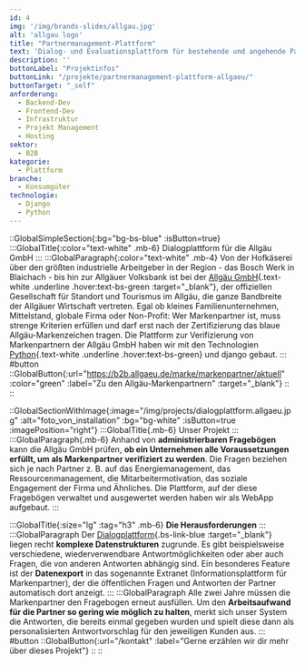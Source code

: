 ```yaml
---
id: 4
img: '/img/brands-slides/allgau.jpg'
alt: 'allgau logo'
title: "Partnermanagement-Plattform"
text: 'Dialog- und Evaluationsplattform für bestehende und angehende Partner der Marke Allgäu. Einbindung administrierbarer Fragebögen.'
description: ''
buttonLabel: "Projektinfos"
buttonLink: "/projekte/partnermanagement-plattform-allgaeu/"
buttonTarget: "_self"
anforderung: 
  - Backend-Dev
  - Frontend-Dev
  - Infrastruktur
  - Projekt Management
  - Hosting
sektor: 
  - B2B
kategorie: 
  - Plattform
branche: 
  - Konsumgüter
technologie: 
  - Django
  - Python
---
```


::GlobalSimpleSection{:bg="bg-bs-blue" :isButton=true}
:::GlobalTitle{:color="text-white" .mb-6}
Dialogplattform für die Allgäu GmbH
:::
:::GlobalParagraph{:color="text-white" .mb-4}
Von der Hofkäserei über den größten industrielle Arbeitgeber in der Region - das Bosch Werk in Blaichach - bis hin zur Allgäuer Volksbank ist bei der [Allgäu GmbH](https://www.allgaeu.de/){.text-white .underline .hover:text-bs-green  :target="_blank"}, der offiziellen Gesellschaft für Standort und Tourismus im Allgäu, die ganze Bandbreite der Allgäuer Wirtschaft vertreten. Egal ob kleines Familienunternehmen, Mittelstand, globale Firma oder Non-Profit: Wer Markenpartner ist, muss strenge Kriterien erfüllen und darf erst nach der Zertifizierung das blaue Allgäu-Markenzeichen tragen. Die Plattform zur Verifizierung von Markenpartnern der Allgäu GmbH haben wir mit den Technologien [Python](/leistungen/python-django-agentur/){.text-white .underline .hover:text-bs-green} und django gebaut.
:::
#button
::GlobalButton{:url="https://b2b.allgaeu.de/marke/markenpartner/aktuell" :color="green" :label="Zu den Allgäu-Markenpartnern"  :target="_blank"}
::
::

::GlobalSectionWithImage{:image="/img/projects/dialogplattform.allgaeu.jpg" :alt="foto_von_installation" :bg="bg-white" :isButton=true :imagePosition="right"}
:::GlobalTitle{.mb-6}
Unser Projekt
:::
:::GlobalParagraph{.mb-6}
Anhand von **administrierbaren Fragebögen** kann die Allgäu GmbH prüfen, **ob ein Unternehmen alle Voraussetzungen erfüllt, um als Markenpartner verifiziert zu werden**. Die Fragen beziehen sich je nach Partner z. B. auf das Energiemanagement, das Ressourcenmanagement, die Mitarbeitermotivation, das soziale Engagement der Firma und Ähnliches. Die Plattform, auf der diese Fragebögen verwaltet und ausgewertet werden haben wir als WebApp aufgebaut.
:::

:::GlobalTitle{:size="lg" :tag="h3" .mb-6}
**Die Herausforderungen**
:::
:::GlobalParagraph
Der [Dialogplattform](https://dialogplattform.allgaeu.de/anmelden/?next=/){.bs-link-blue  :target="_blank"} liegen recht **komplexe Datenstrukturen** zugrunde. Es gibt beispielsweise verschiedene, wiederverwendbare Antwortmöglichkeiten oder aber auch Fragen, die von anderen Antworten abhängig sind. Ein besonderes Feature ist der **Datenexport** in das sogenannte Extranet (Informationsplattform für Markenpartner), der die öffentlichen Fragen und Antworten der Partner automatisch dort anzeigt.
:::
:::GlobalParagraph
Alle zwei Jahre müssen die Markenpartner den Fragebogen erneut ausfüllen. Um den **Arbeitsaufwand für die Partner so gering wie möglich zu halten**, merkt sich unser System die Antworten, die bereits einmal gegeben wurden und spielt diese dann als personalisierten Antwortvorschlag für den jeweiligen Kunden aus.
:::
#button
::GlobalButton{:url="/kontakt" :label="Gerne erzählen wir dir mehr über dieses Projekt"}
::
::

